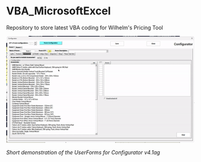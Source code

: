 # VBA_MicrosoftExcel
Repository to store latest VBA coding for Wilhelm's Pricing Tool

<img alt="Configurator Demo" src="Assets/Cofigurator_v4.1ag_Demo.gif"> </img>

<i>Short demonstration of the UserForms for Configurator v4.1ag</i>